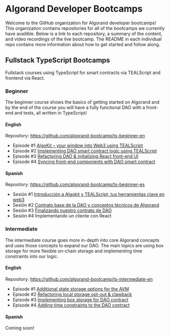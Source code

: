 # Algorand Developer Bootcamps

Welcome to the GitHub organization for Algorand developer bootcamps! This organization contains repositories for all of the bootcamps we currently have availible. Below is a link to each repository, a summary of the content, and video recordings of the live bootcamp. The README in each individual repo contains more information about how to get started and follow along. 

## Fullstack TypeScript Bootcamps

Fullstack courses using TypeScript for smart contracts via TEALScript and frontend via React. 

### Beginner 

The beginner course shows the basics of getting started on Algorand and by the end of the course you will have a fully funcitonal DAO with a front-end and tests, all written in TypeScript/

#### English
Repository: https://github.com/algorand-bootcamp/ts-beginner-en

- Episode #1 [AlgoKit – your window into Web3 using TEALScript](https://youtu.be/jMrCtkwlw_M)
- Episode #2 [Implementing DAO smart contract logic using TEALScript](https://youtu.be/J1NYgKdmXHw)
- Episode #3 [Refactoring DAO & initializing React front-end UI](https://youtu.be/3gTvBOy-c-0)
- Episode #4 [Syncing front-end components with DAO smart contract](https://youtu.be/ySfVoAcz5Wo)

#### Spanish

Repository: https://github.com/algorand-bootcamp/ts-beginner-es

- Sesión #1 [Introducción a Algokit y TEALScript, tus herramientas clave en web3](https://www.youtube.com/watch?v=PqsSVob5Yno)
- Sesión #2 [Contrato base de la DAO y conceptos técnicos de Algorand](https://youtu.be/_0fBMn7r9GY)
- Sesión #3 [Finalizando nuestro contrato de DAO](https://youtu.be/b_qExfS0AHQ?feature=shared)
- Sesión #4 Implementando un cliente con React

### Intermediate

The intermediate course goes more in-depth into core Algorand concepts and uses those concepts to expand our DAO. The main topics are using box storage for more flexible on-chain storage and implementing time constraints into our logic. 

#### English
Repository: https://github.com/algorand-bootcamp/ts-intermediate-en

- Episode #1 [Additional state storage options for the AVM](https://youtu.be/ZCt1syBK8Jc)
- Episode #2 [Refactoring local storage opt-out & clawback](https://youtu.be/ASLpCg0GPm0)
- Episode #3 [Implementing box storage for DAO contract](https://youtu.be/E9dUCwTaBBE)
- Episode #4 [Adding time constraints to the DAO contract](https://youtu.be/toIz6Ocl4dY)

#### Spanish

Coming soon!
